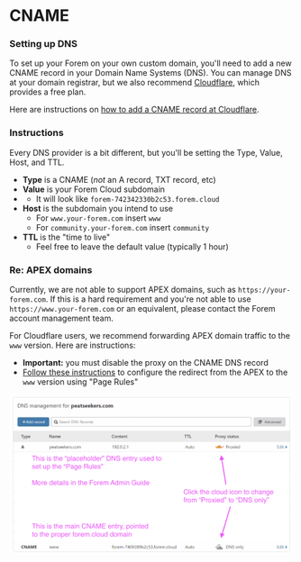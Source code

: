# CNAME

### Setting up DNS

To set up your Forem on your own custom domain, you'll need to add a new CNAME record in your Domain Name Systems \(DNS\).  You can manage DNS at your domain registrar, but we also recommend [Cloudflare](https://cloudflare.com), which provides a free plan.

Here are instructions on [how to add a CNAME record at Cloudflare](https://support.cloudflare.com/hc/en-us/articles/360020615111-Configuring-a-CNAME-setup).

### Instructions

Every DNS provider is a bit different, but you'll be setting the Type, Value, Host, and TTL.

* **Type** is a CNAME \(_not_ an A record, TXT record, etc\)
* **Value** is your Forem Cloud subdomain
* * It will look like `forem-742342330b2c53.forem.cloud`
* **Host** is the subdomain you intend to use
  * For `www.your-forem.com` insert `www`
  * For `community.your-forem.com` insert `community`
* **TTL** is the "time to live"
  * Feel free to leave the default value \(typically 1 hour\)

### Re: APEX domains

Currently, we are not able to support APEX domains, such as `https://your-forem.com`.  If this is a hard requirement and you're not able to use `https://www.your-forem.com` or an equivalent, please contact the Forem account management team.

For Cloudflare users, we recommend forwarding APEX domain traffic to the `www` version.  Here are instructions:

* **Important:** you must disable the proxy on the CNAME DNS record
* [Follow these instructions](https://community.cloudflare.com/t/redirect-example-com-to-www-example-com/78348) to configure the redirect from the APEX to the `www` version using "Page Rules" 

![An example of a proper configuration in Cloudflare](../.gitbook/assets/screen-shot-2020-11-16-at-11.33.41-am.png)



